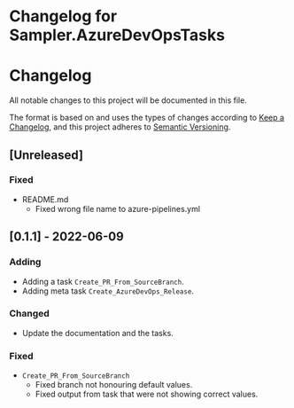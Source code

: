 # Changelog for Sampler.AzureDevOpsTasks

# Changelog

All notable changes to this project will be documented in this file.

The format is based on and uses the types of changes according to [Keep a Changelog](https://keepachangelog.com/en/1.0.0/),
and this project adheres to [Semantic Versioning](https://semver.org/spec/v2.0.0.html).

## [Unreleased]

### Fixed

- README.md
  - Fixed wrong file name to azure-pipelines.yml

## [0.1.1] - 2022-06-09

### Adding

- Adding a task `Create_PR_From_SourceBranch`.
- Adding meta task `Create_AzureDevOps_Release`.

### Changed

- Update the documentation and the tasks.

### Fixed

- `Create_PR_From_SourceBranch`
  - Fixed branch not honouring default values.
  - Fixed output from task that were not showing correct values.
